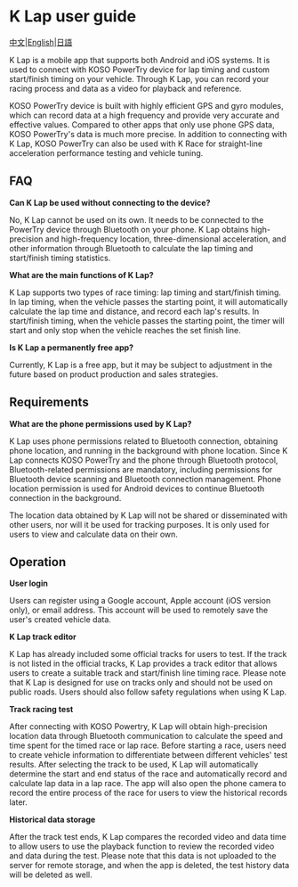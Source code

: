 # K Lap user guide

[中文](https://koso-app.github.io/KOSO-Apps/klap_how_to)|[English](https://koso-app.github.io/KOSO-Apps/klap_how_to_en)|[日語](https://koso-app.github.io/KOSO-Apps/klap_how_to_jp)

K Lap is a mobile app that supports both Android and iOS systems. It is used to connect with KOSO PowerTry device for lap timing and custom start/finish timing on your vehicle. Through K Lap, you can record your racing process and data as a video for playback and reference.

KOSO PowerTry device is built with highly efficient GPS and gyro modules, which can record data at a high frequency and provide very accurate and effective values. Compared to other apps that only use phone GPS data, KOSO PowerTry's data is much more precise. In addition to connecting with K Lap, KOSO PowerTry can also be used with K Race for straight-line acceleration performance testing and vehicle tuning.



## FAQ

**Can K Lap be used without connecting to the device?**

No, K Lap cannot be used on its own. It needs to be connected to the PowerTry device through Bluetooth on your phone. K Lap obtains high-precision and high-frequency location, three-dimensional acceleration, and other information through Bluetooth to calculate the lap timing and start/finish timing statistics.

**What are the main functions of K Lap?**

K Lap supports two types of race timing: lap timing and start/finish timing. In lap timing, when the vehicle passes the starting point, it will automatically calculate the lap time and distance, and record each lap's results. In start/finish timing, when the vehicle passes the starting point, the timer will start and only stop when the vehicle reaches the set finish line.

**Is K Lap a permanently free app?**

Currently, K Lap is a free app, but it may be subject to adjustment in the future based on product production and sales strategies.



## Requirements

**What are the phone permissions used by K Lap?**

K Lap uses phone permissions related to Bluetooth connection, obtaining phone location, and running in the background with phone location. Since K Lap connects KOSO PowerTry and the phone through Bluetooth protocol, Bluetooth-related permissions are mandatory, including permissions for Bluetooth device scanning and Bluetooth connection management. Phone location permission is used for Android devices to continue Bluetooth connection in the background.

The location data obtained by K Lap will not be shared or disseminated with other users, nor will it be used for tracking purposes. It is only used for users to view and calculate data on their own.



## Operation

**User login**

Users can register using a Google account, Apple account (iOS version only), or email address. This account will be used to remotely save the user's created vehicle data.

**K Lap track editor**

K Lap has already included some official tracks for users to test. If the track is not listed in the official tracks, K Lap provides a track editor that allows users to create a suitable track and start/finish line timing race. Please note that K Lap is designed for use on tracks only and should not be used on public roads. Users should also follow safety regulations when using K Lap.

**Track racing test**

After connecting with KOSO Powertry, K Lap will obtain high-precision location data through Bluetooth communication to calculate the speed and time spent for the timed race or lap race. Before starting a race, users need to create vehicle information to differentiate between different vehicles' test results. After selecting the track to be used, K Lap will automatically determine the start and end status of the race and automatically record and calculate lap data in a lap race. The app will also open the phone camera to record the entire process of the race for users to view the historical records later.

**Historical data storage**

After the track test ends, K Lap compares the recorded video and data time to allow users to use the playback function to review the recorded video and data during the test. Please note that this data is not uploaded to the server for remote storage, and when the app is deleted, the test history data will be deleted as well.